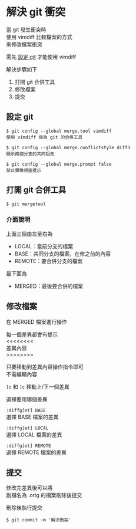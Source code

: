 # 解決 git 衝突

當 git 發生衝突時  
使用 vimdiff 比較檔案的方式  
來修改檔案衝突

需先 [設定 git](jie-jue-git-chong-tu.md#she-ding-git) 才能使用 vimdiff

解決步驟如下

1. 打開 git 合併工具
2. 修改檔案
3. 提交

## 設定 git

```text
$ git config --global merge.tool vimdiff
使用 vimdiff 做為 git 的合併工具

$ git config --global merge.conflictstyle diff3
顯示兩個分支的共同祖先

$ git config --global merge.prompt false
禁止彈跳視窗提示
```

## 打開 git 合併工具

`$ git mergetool`

### 介面說明

上面三個由左至右為

* LOCAL：當前分支的檔案
* BASE：共同分支的檔案，在修之前的內容
* REMOTE：要合併分支的檔案

最下面為

* MERGED：最後要合併的檔案

## 修改檔案

在 MERGED 檔案進行操作

每一個差異都會有提示  
&lt;&lt;&lt;&lt;&lt;&lt;&lt;&lt;  
差異內容  
&gt;&gt;&gt;&gt;&gt;&gt;&gt;&gt;

只要移動到差異內容操作指令即可  
不需編輯內容

`[c` 和 `]c` 移動上/下一個差異

選擇要用哪個差異

`:diffg[et] BASE`  
選擇 BASE 檔案的差異

`:diffg[et] LOCAL`  
選擇 LOCAL 檔案的差異

`:diffg[et] REMOTE`  
選擇 REMOTE 檔案的差異

## 提交

修改完差異後可以將  
副檔名為 .orig 的檔案刪除後提交

刪除後執行提交

`$ git commit -m '解決衝突'`

